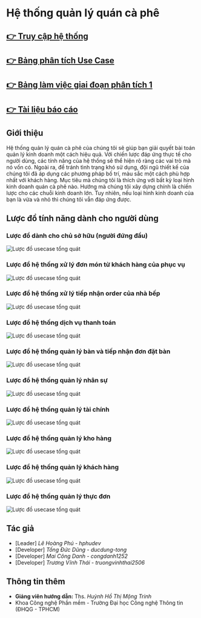 # Hệ thống quản lý quán cà phê

## [ 👉 Truy cập hệ thống](https://hphudev.github.io/coffeeshopmanagement/)
## [ 👉 Bảng phân tích Use Case](https://drive.google.com/drive/folders/1iC2xoFvRN-WQ5mUu8ZjJn1vEpBAjeAEL?usp=sharing)
## [ 👉 Bảng làm việc giai đoạn phân tích 1](https://drive.google.com/drive/folders/13W19SFg6E-EZxEFMayFxOCbp06rLV28g?usp=sharing)
## [ 👉 Tài liệu báo cáo](https://drive.google.com/drive/folders/1Tyh59_adWCVteFblncSQSIfa9AZRlZ8z?usp=sharing)
## Giới thiệu
Hệ thống quản lý quán cà phê của chúng tôi sẽ giúp bạn giải quyết bài toán quản lý kinh doanh một cách hiệu quả.
Với chiến lược đáp ứng thực tế cho người dùng, các tính năng của hệ thống sẽ thể hiện rõ ràng các vai trò mà nó vốn có. Ngoài ra, để tránh tình trạng khó sử dụng, đội ngũ thiết kế của chúng tôi đã áp dụng các phương pháp bố trí, màu sắc một cách phù hợp nhất với khách hàng. Mục tiêu mà chúng tôi là thích ứng với bất kỳ loại hình kinh doanh quán cà phê nào. Hướng mà chúng tôi xây dựng chính là chiến lược cho các chuỗi kinh doanh lớn. Tuy nhiên, nếu loại hình kinh doanh của bạn là vừa và nhỏ thì chúng tôi vẫn đáp ứng được.
## Lược đồ tính năng dành cho người dùng
### Lược đồ dành cho chủ sở hữu (người đứng đầu)
![Lược đồ usecase tổng quát](./docs/usecase/master.svg)
### Lược đồ hệ thống xử lý đơn món từ khách hàng của phục vụ
![Lược đồ usecase tổng quát](./docs/usecase/serve.svg)
### Lược đồ hệ thống xử lý tiếp nhận order của nhà bếp
![Lược đồ usecase tổng quát](./docs/usecase/kitchen.svg)
### Lược đồ hệ thống dịch vụ thanh toán
![Lược đồ usecase tổng quát](./docs/usecase/cashier.svg)
### Lược đồ hệ thống quản lý bàn và tiếp nhận đơn đặt bàn
![Lược đồ usecase tổng quát](./docs/usecase/room_table.svg)
### Lược đồ hệ thống quản lý nhân sự
![Lược đồ usecase tổng quát](./docs/usecase/manage_staff.svg)
### Lược đồ hệ thống quản lý tài chính
![Lược đồ usecase tổng quát](./docs/usecase/financial.svg)
### Lược đồ hệ thống quản lý kho hàng
![Lược đồ usecase tổng quát](./docs/usecase/warehouse.svg)
### Lược đồ hệ thống quản lý khách hàng
![Lược đồ usecase tổng quát](./docs/usecase/manage_customer.svg)
### Lược đồ hệ thống quản lý thực đơn
![Lược đồ usecase tổng quát](./docs/usecase/manage_item.svg)
## Tác giả
  - [Leader] *Lê Hoàng Phú - hphudev*
  - [Developer] *Tống Đức Dũng -  ducdung-tong*
  - [Developer] *Mai Công Danh - congdanh1252*
  - [Developer] *Trương Vĩnh Thái - truongvinhthai2506*
## Thông tin thêm
  - **Giảng viên hướng dẫn:** Ths. *Huỳnh Hồ Thị Mộng Trinh*
  - Khoa Công nghệ Phần mềm - Trường Đại học Công nghệ Thông tin (ĐHQG - TPHCM)
